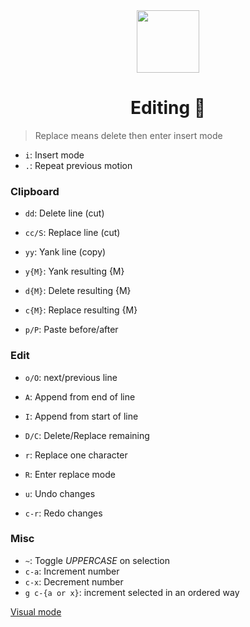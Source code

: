 <div align="center">
  <image src="../vim.png" height="100" width="100" />
  <h1>Editing 🧪</h1>
</div>

> Replace means delete then enter insert mode

- `i`: Insert mode
- `.`: Repeat previous motion

### Clipboard

- `dd`: Delete line (cut)
- `cc/S`: Replace line (cut)
- `yy`: Yank line (copy)

- `y{M}`: Yank resulting {M}
- `d{M}`: Delete resulting {M}
- `c{M}`: Replace resulting {M}

- `p/P`: Paste before/after

### Edit

- `o/O`: next/previous line
- `A`: Append from end of line
- `I`: Append from start of line
- `D/C`: Delete/Replace remaining

- `r`: Replace one character
- `R`: Enter replace mode

- `u`: Undo changes
- `c-r`: Redo changes

### Misc

- `~`: Toggle _UPPERCASE_ on selection
- `c-a`: Increment number
- `c-x`: Decrement number
- `g c-{a or x}`: increment selected in an ordered way

<a href="../4 - Visual mode/memo.md">Visual mode</a>
